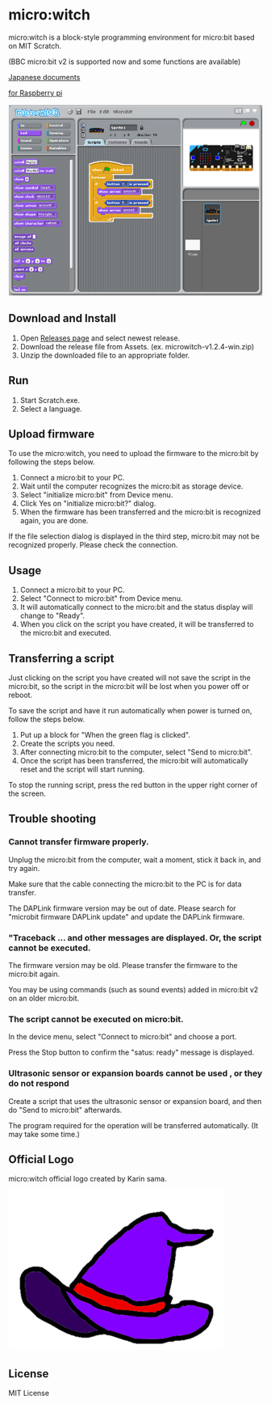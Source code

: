 # micro:witch
micro:witch is a block-style programming environment for micro:bit based on MIT Scratch.

(BBC micro:bit v2 is supported now and some functions are available)

[Japanese documents](https://github.com/EiichiroIto/microwitch/blob/master/README.ja.md)

[for Raspberry pi](https://github.com/EiichiroIto/microwitch-linux)

![screenshot1](https://raw.githubusercontent.com/EiichiroIto/microwitch/master/doc/images/screenshot1.png)

## Download and Install
1. Open [Releases page](https://github.com/EiichiroIto/microwitch/releases) and select newest release.
1. Download the release file from Assets. (ex. microwitch-v1.2.4-win.zip)
1. Unzip the downloaded file to an appropriate folder.

## Run
1. Start Scratch.exe.
2. Select a language.

## Upload firmware
To use the micro:witch, you need to upload the firmware to the micro:bit by following the steps below.

1. Connect a micro:bit to your PC.
1. Wait until the computer recognizes the micro:bit as storage device.
1. Select "initialize micro:bit" from Device menu.
1. Click Yes on "initialize micro:bit?" dialog.
1. When the firmware has been transferred and the micro:bit is recognized again, you are done.

If the file selection dialog is displayed in the third step, micro:bit may not be recognized properly. Please check the connection.

## Usage
1. Connect a micro:bit to your PC.
1. Select "Connect to micro:bit" from Device menu.
2. It will automatically connect to the micro:bit and the status display will change to "Ready". 
5. When you click on the script you have created, it will be transferred to the micro:bit and executed.

## Transferring a script
Just clicking on the script you have created will not save the script
in the micro:bit, so the script in the micro:bit will be lost when you
power off or reboot.

To save the script and have it run automatically when power is turned
on, follow the steps below.

1. Put up a block for "When the green flag is clicked".
1. Create the scripts you need.
1. After connecting micro:bit to the computer, select "Send to micro:bit".
1. Once the script has been transferred, the micro:bit will automatically reset and the script will start running.

To stop the running script, press the red button in the upper right corner of the screen.

## Trouble shooting
### Cannot transfer firmware properly.
Unplug the micro:bit from the computer, wait a moment, stick it back in, and try again.

Make sure that the cable connecting the micro:bit to the PC is for data transfer.

The DAPLink firmware version may be out of date. Please search for
"microbit firmware DAPLink update" and update the DAPLink firmware.

### "Traceback ... and other messages are displayed. Or, the script cannot be executed.
The firmware version may be old. Please transfer the firmware to the micro:bit again.

You may be using commands (such as sound events) added in micro:bit v2 on an older micro:bit.

### The script cannot be executed on micro:bit.
In the device menu, select "Connect to micro:bit" and choose a port.

Press the Stop button to confirm the "satus: ready" message is displayed.

### Ultrasonic sensor or expansion boards cannot be used , or they do not respond
Create a script that uses the ultrasonic sensor or expansion board, and then do "Send to micro:bit" afterwards.

The program required for the operation will be transferred automatically. (It may take some time.)

## Official Logo
micro:witch official logo created by Karin sama.

![logo](https://raw.githubusercontent.com/EiichiroIto/microwitch/master/doc/images/microwitch_logo.png)

## License
MIT License
